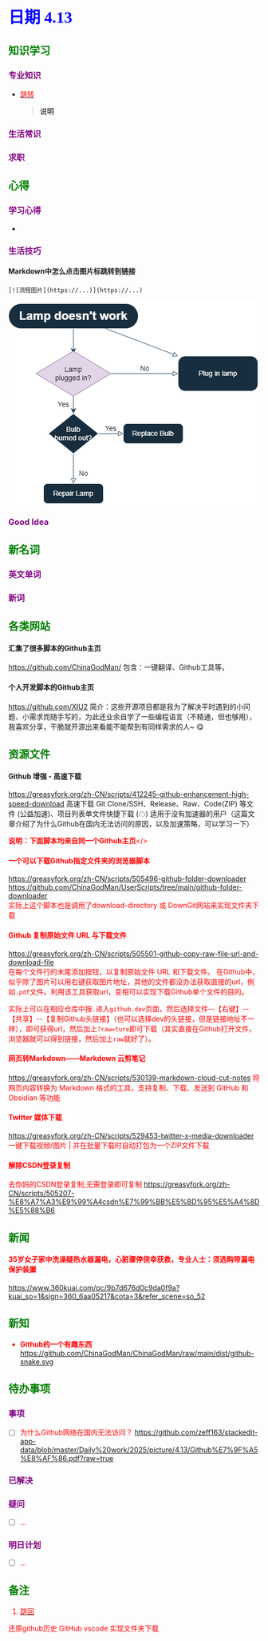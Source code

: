 ## <font color = blue face=楷体 size=6>日期 4.13 </font>

## <font color = green>知识学习 </font>
### <font color = purple>专业知识 </font>
+ <a id = "01-1">  [<font color = red>跳转</font>](#01-2)
   > <font color = o> 说明 </font>
### <font color = purple>生活常识 </font>

### <font color = purple>求职 </font>



## <font color = green>心得 </font>
### <font color = purple>学习心得 </font>
+ 
### <font color = purple>生活技巧 </font>
#### Markdown中怎么点击图片标跳转到链接
```
[![流程图片](https://...)](https://...)
```
[![流程图](https://github.com/zeff163/stackedit-app-data/blob/master/Daily%20work/2025/picture/drawio-introduction.png?raw=true)](https://github.com/zeff163/stackedit-app-data/blob/master/Daily%20work/2025/picture/drawio-introduction.png?raw=true)
### <font color = purple>Good Idea </font>



## <font color = green>新名词 </font>
### <font color = purple>英文单词 </font>
### <font color = purple>新词 </font>



## <font color = green>各类网站 </font>
#### 汇集了很多脚本的Github主页
https://github.com/ChinaGodMan/
包含：一键翻译、Github工具等。
#### 个人开发脚本的Github主页
https://github.com/XIU2
简介：这些开源项目都是我为了解决平时遇到的小问题、小需求而随手写的，为此还业余自学了一些编程语言（不精通，但也够用），我喜欢分享，干脆就开源出来看能不能帮到有同样需求的人~ 😋

## <font color = green>资源文件 </font>
#### Github 增强 - 高速下载
https://greasyfork.org/zh-CN/scripts/412245-github-enhancement-high-speed-download
高速下载 Git Clone/SSH、Release、Raw、Code(ZIP) 等文件 (公益加速)、项目列表单文件快捷下载 (☁)
适用于没有加速器的用户（这篇文章介绍了为什么Github在国内无法访问的原因，以及加速策略，可以学习一下）

<font color = red> **说明：下面脚本均来自同一个Github主页**</>
#### 一个可以下载Github指定文件夹的浏览器脚本
https://greasyfork.org/zh-CN/scripts/505496-github-folder-downloader   
https://github.com/ChinaGodMan/UserScripts/tree/main/github-folder-downloader  
实际上这个脚本也是调用了download-directory 或 DownGit网站来实现文件夹下载

#### Github 复制原始文件 URL 与下载文件
https://greasyfork.org/zh-CN/scripts/505501-github-copy-raw-file-url-and-download-file  
在每个文件行的末尾添加按钮，以复制原始文件 URL 和下载文件。
在Github中，似乎除了图片可以用右键获取图片地址，其他的文件都没办法获取直接的url，例如`.pdf`文件。利用该工具获取url，变相可以实现下载Github单个文件的目的。

实际上可以在相应仓库中按`.`进入`github.dev`页面，然后选择文件--【右键】--【共享】--【复制Github头链接】（也可以选择dev的头链接，但是链接地址不一样），即可获得url，然后加上`?raw=ture`即可下载（其实直接在Github打开文件，浏览器就可以得到链接，然后加上`raw`就好了）。

#### 网页转Markdown——Markdown 云剪笔记
https://greasyfork.org/zh-CN/scripts/530139-markdown-cloud-cut-notes
将网页内容转换为 Markdown 格式的工具，支持复制、下载、发送到 GitHub 和 Obsidian 等功能

#### Twitter 媒体下载
https://greasyfork.org/zh-CN/scripts/529453-twitter-x-media-downloader 
一键下载视频/图片 | 并在批量下载时自动打包为一个ZIP文件下载

#### 解除CSDN登录复制
去你妈的CSDN登录复制,无需登录即可复制
https://greasyfork.org/zh-CN/scripts/505207-%E8%A7%A3%E9%99%A4csdn%E7%99%BB%E5%BD%95%E5%A4%8D%E5%88%B6



## <font color = green>新闻 </font>
#### 35岁女子家中洗澡疑热水器漏电，心脏骤停侥幸获救，专业人士：须选购带漏电保护装置
https://www.360kuai.com/pc/9b7d676d0c9da0f9a?kuai_so=1&sign=360_6aa05217&cota=3&refer_scene=so_52

## <font color = green>新知 </font>
+ **Github的一个有趣东西**
	https://github.com/ChinaGodMan/ChinaGodMan/raw/main/dist/github-snake.svg
## <font color = green>待办事项 </font>
### <font color = purple>事项 </font>
- [ ] 为什么Github网络在国内无法访问？
https://github.com/zeff163/stackedit-app-data/blob/master/Daily%20work/2025/picture/4.13/Github%E7%9F%A5%E8%AF%86.pdf?raw=true
	
	




### <font color = purple>已解决 </font>
### <font color = purple>疑问 </font>
- [ ] ...
### <font color = purple>明日计划 </font>
- [ ] ...


## <font color = green>备注 </font>
  1. <a id ="01-2">[<font color = red>跳回</font>](#01-1)


还原github历史  GitHub vscode 实现文件夹下载




<!--stackedit_data:
eyJoaXN0b3J5IjpbLTEyOTMyMTg3NTUsLTE3MTY3Nzc0NTgsLT
E0ODU4MzMyMTUsLTIxMDg5NTU0MzIsLTE0ODU4MzMyMTUsLTE5
OTAyNzYzNDIsLTE4MDE3ODQ5MzIsLTIxMTQ2NzM2MjAsODgyND
UyOTI5LC0xNDczNjU1NDg4LC0yNzU1NDkyLDE0MDk5MTk0ODIs
LTgyODgxNzMyOSwtMjc3NDk0OThdfQ==
-->